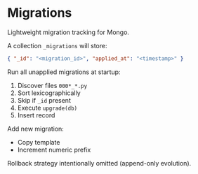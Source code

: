 # Migrations

Lightweight migration tracking for Mongo.

A collection `_migrations` will store:
```json
{ "_id": "<migration_id>", "applied_at": "<timestamp>" }
```

Run all unapplied migrations at startup:
1. Discover files `000*_*.py`
2. Sort lexicographically
3. Skip if `_id` present
4. Execute `upgrade(db)`
5. Insert record

Add new migration:
- Copy template
- Increment numeric prefix

Rollback strategy intentionally omitted (append-only evolution).
